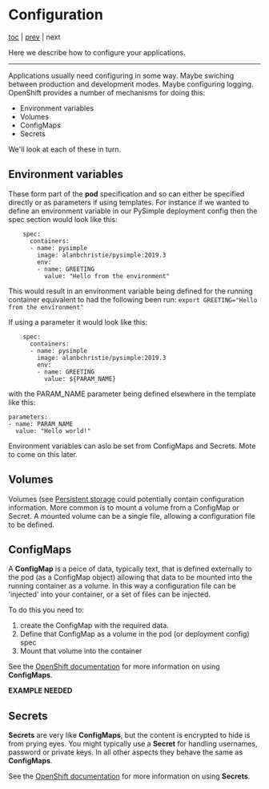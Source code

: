 # Configuration

[toc](../README.md) | [prev](../exercise-d/README.md) | next

Here we describe how to configure your applications. 

---

Applications usually need configuring in some way. Maybe swiching between production and development modes.
Maybe configuring logging. OpenShift provides a number of mechanisms for doing this:

* Environment variables
* Volumes
* ConfigMaps
* Secrets

We'll look at each of these in turn.

## Environment variables
These form part of the **pod** specification and so can either be specified directly or as parameters if
using templates. For instance if we wanted to define an environment variable in our PySimple deployment
config then the spec section would look like this:
```
	spec:
	  containers:
	  - name: pysimple
		image: alanbchristie/pysimple:2019.3
		env:
		- name: GREETING
		  value: "Hello from the environment"
```
This would result in an environment variable being defined for the running container equivalent to had the following been
run: `export GREETING="Hello from the environment"`

If using a parameter it would look like this:

```
	spec:
	  containers:
	  - name: pysimple
		image: alanbchristie/pysimple:2019.3
		env:
		- name: GREETING
		  value: ${PARAM_NAME}
```
with the PARAM_NAME parameter being defined elsewhere in the template like this:

```
parameters:
- name: PARAM_NAME
  value: "Hello world!"
```

Environment variables can aslo be set from ConfigMaps and Secrets. Mote to come on this later.

## Volumes
Volumes (see [Persistent storage](../tutorial-3/README.md) could potentially contain configuration information.
More common is to mount a volume from a ConfigMap or Secret. A mounted volume can be a single file, allowing 
a configuration file to be defined.

## ConfigMaps
A **ConfigMap** is a peice of data, typically text, that is defined externally to the pod (as a ConfigMap object)
allowing that data to be mounted into the running container as a volume. In this way a configuration file can be
'injected' into your container, or a set of files can be injected.

To do this you need to:

1. create the ConfigMap with the required data.
2. Define that ConfigMap as a volume in the pod (or deployment config) spec
3. Mount that volume into the container

See the [OpenShift documentation](https://docs.okd.io/latest/dev_guide/configmaps.html) for more information
on using **ConfigMaps**.


__EXAMPLE NEEDED__
 

## Secrets
**Secrets** are very like **ConfigMaps**, but the content is encrypted to hide is from prying eyes.
You might typically use a **Secret** for handling usernames, password or private keys.
In all other aspects they behave the same as **ConfigMaps**.

See the [OpenShift documentation](https://docs.okd.io/latest/dev_guide/secrets.html) for more information
on using **Secrets**.


